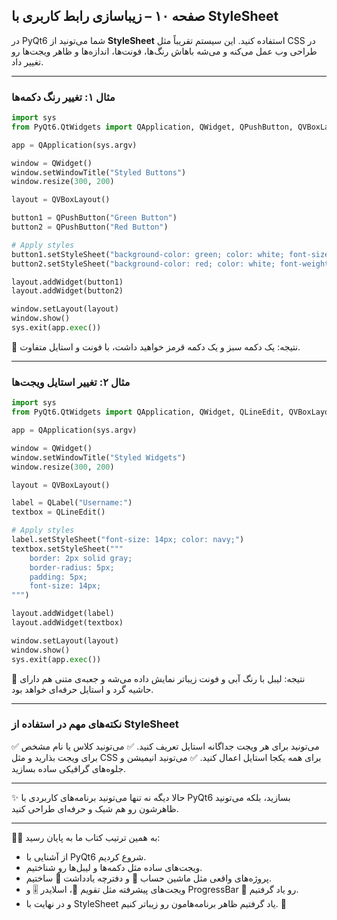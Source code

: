 ## صفحه ۱۰ – زیباسازی رابط کاربری با StyleSheet

در PyQt6 شما می‌تونید از **StyleSheet** استفاده کنید. این سیستم تقریباً مثل CSS در طراحی وب عمل می‌کنه و می‌شه باهاش رنگ‌ها، فونت‌ها، اندازه‌ها و ظاهر ویجت‌ها رو تغییر داد.

---

### مثال ۱: تغییر رنگ دکمه‌ها

```python
import sys
from PyQt6.QtWidgets import QApplication, QWidget, QPushButton, QVBoxLayout

app = QApplication(sys.argv)

window = QWidget()
window.setWindowTitle("Styled Buttons")
window.resize(300, 200)

layout = QVBoxLayout()

button1 = QPushButton("Green Button")
button2 = QPushButton("Red Button")

# Apply styles
button1.setStyleSheet("background-color: green; color: white; font-size: 16px; padding: 8px;")
button2.setStyleSheet("background-color: red; color: white; font-weight: bold;")

layout.addWidget(button1)
layout.addWidget(button2)

window.setLayout(layout)
window.show()
sys.exit(app.exec())
```

📌 نتیجه: یک دکمه سبز و یک دکمه قرمز خواهید داشت، با فونت و استایل متفاوت.

---

### مثال ۲: تغییر استایل ویجت‌ها

```python
import sys
from PyQt6.QtWidgets import QApplication, QWidget, QLineEdit, QVBoxLayout, QLabel

app = QApplication(sys.argv)

window = QWidget()
window.setWindowTitle("Styled Widgets")
window.resize(300, 200)

layout = QVBoxLayout()

label = QLabel("Username:")
textbox = QLineEdit()

# Apply styles
label.setStyleSheet("font-size: 14px; color: navy;")
textbox.setStyleSheet("""
    border: 2px solid gray;
    border-radius: 5px;
    padding: 5px;
    font-size: 14px;
""")

layout.addWidget(label)
layout.addWidget(textbox)

window.setLayout(layout)
window.show()
sys.exit(app.exec())
```

📌 نتیجه: لیبل با رنگ آبی و فونت زیباتر نمایش داده می‌شه و جعبه‌ی متنی هم دارای حاشیه گرد و استایل حرفه‌ای خواهد بود.

---

### نکته‌های مهم در استفاده از StyleSheet

✅ می‌تونید برای هر ویجت جداگانه استایل تعریف کنید.
✅ می‌تونید کلاس یا نام مشخص برای ویجت بذارید و مثل CSS برای همه یکجا استایل اعمال کنید.
✅ می‌تونید انیمیشن و جلوه‌های گرافیکی ساده بسازید.

---

✨ حالا دیگه نه تنها می‌تونید برنامه‌های کاربردی با PyQt6 بسازید، بلکه می‌تونید ظاهرشون رو هم شیک و حرفه‌ای طراحی کنید.

---

📕🎉 به همین ترتیب کتاب ما به پایان رسید:

* از آشنایی با PyQt6 شروع کردیم.
* ویجت‌های ساده مثل دکمه‌ها و لیبل‌ها رو شناختیم.
* پروژه‌های واقعی مثل ماشین حساب 🧮 و دفترچه یادداشت 📝 ساختیم.
* ویجت‌های پیشرفته مثل تقویم 📅، اسلایدر 🎚️ و ProgressBar 🔄 رو یاد گرفتیم.
* و در نهایت با StyleSheet یاد گرفتیم ظاهر برنامه‌هامون رو زیباتر کنیم. 🎨

